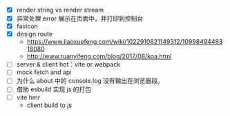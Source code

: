 - [x] render string vs render stream
- [x] 异常处理 error 展示在页面中，并打印到控制台
- [x] favicon
- [x] design route
  - https://www.liaoxuefeng.com/wiki/1022910821149312/1099849448318080
  - http://www.ruanyifeng.com/blog/2017/08/koa.html
- [ ] server & client hot：vite or webpack
- [ ] mock fetch and api
- [ ] 为什么 about 中的 console.log 没有输出在浏览器段。
- [ ] 借助 esbuild 实现 js 的打包
- [ ] vite hmr
  - client build to js
